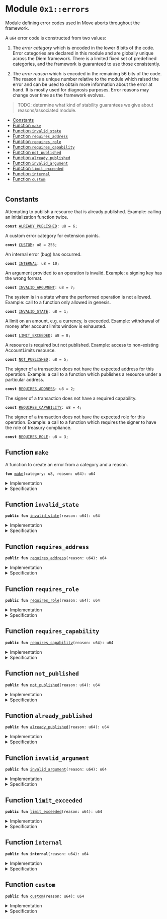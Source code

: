 
<a id="0x1_errors"></a>

# Module `0x1::errors`

Module defining error codes used in Move aborts throughout the framework.

A <code>u64</code> error code is constructed from two values:

1. The *error category* which is encoded in the lower 8 bits of the code. Error categories are
declared in this module and are globally unique across the Diem framework. There is a limited
fixed set of predefined categories, and the framework is guaranteed to use those consistently.

2. The *error reason* which is encoded in the remaining 56 bits of the code. The reason is a unique
number relative to the module which raised the error and can be used to obtain more information about
the error at hand. It is mostly used for diagnosis purposes. Error reasons may change over time as the
framework evolves.

>TODO: determine what kind of stability guarantees we give about reasons/associated module.


-  [Constants](#@Constants_0)
-  [Function `make`](#0x1_errors_make)
-  [Function `invalid_state`](#0x1_errors_invalid_state)
-  [Function `requires_address`](#0x1_errors_requires_address)
-  [Function `requires_role`](#0x1_errors_requires_role)
-  [Function `requires_capability`](#0x1_errors_requires_capability)
-  [Function `not_published`](#0x1_errors_not_published)
-  [Function `already_published`](#0x1_errors_already_published)
-  [Function `invalid_argument`](#0x1_errors_invalid_argument)
-  [Function `limit_exceeded`](#0x1_errors_limit_exceeded)
-  [Function `internal`](#0x1_errors_internal)
-  [Function `custom`](#0x1_errors_custom)


<pre><code></code></pre>



<a id="@Constants_0"></a>

## Constants


<a id="0x1_errors_ALREADY_PUBLISHED"></a>

Attempting to publish a resource that is already published. Example: calling an initialization function
twice.


<pre><code><b>const</b> <a href="errors.md#0x1_errors_ALREADY_PUBLISHED">ALREADY_PUBLISHED</a>: u8 = 6;
</code></pre>



<a id="0x1_errors_CUSTOM"></a>

A custom error category for extension points.


<pre><code><b>const</b> <a href="errors.md#0x1_errors_CUSTOM">CUSTOM</a>: u8 = 255;
</code></pre>



<a id="0x1_errors_INTERNAL"></a>

An internal error (bug) has occurred.


<pre><code><b>const</b> <a href="errors.md#0x1_errors_INTERNAL">INTERNAL</a>: u8 = 10;
</code></pre>



<a id="0x1_errors_INVALID_ARGUMENT"></a>

An argument provided to an operation is invalid. Example: a signing key has the wrong format.


<pre><code><b>const</b> <a href="errors.md#0x1_errors_INVALID_ARGUMENT">INVALID_ARGUMENT</a>: u8 = 7;
</code></pre>



<a id="0x1_errors_INVALID_STATE"></a>

The system is in a state where the performed operation is not allowed. Example: call to a function only allowed
in genesis.


<pre><code><b>const</b> <a href="errors.md#0x1_errors_INVALID_STATE">INVALID_STATE</a>: u8 = 1;
</code></pre>



<a id="0x1_errors_LIMIT_EXCEEDED"></a>

A limit on an amount, e.g. a currency, is exceeded. Example: withdrawal of money after account limits window
is exhausted.


<pre><code><b>const</b> <a href="errors.md#0x1_errors_LIMIT_EXCEEDED">LIMIT_EXCEEDED</a>: u8 = 8;
</code></pre>



<a id="0x1_errors_NOT_PUBLISHED"></a>

A resource is required but not published. Example: access to non-existing AccountLimits resource.


<pre><code><b>const</b> <a href="errors.md#0x1_errors_NOT_PUBLISHED">NOT_PUBLISHED</a>: u8 = 5;
</code></pre>



<a id="0x1_errors_REQUIRES_ADDRESS"></a>

The signer of a transaction does not have the expected address for this operation. Example: a call to a function
which publishes a resource under a particular address.


<pre><code><b>const</b> <a href="errors.md#0x1_errors_REQUIRES_ADDRESS">REQUIRES_ADDRESS</a>: u8 = 2;
</code></pre>



<a id="0x1_errors_REQUIRES_CAPABILITY"></a>

The signer of a transaction does not have a required capability.


<pre><code><b>const</b> <a href="errors.md#0x1_errors_REQUIRES_CAPABILITY">REQUIRES_CAPABILITY</a>: u8 = 4;
</code></pre>



<a id="0x1_errors_REQUIRES_ROLE"></a>

The signer of a transaction does not have the expected  role for this operation. Example: a call to a function
which requires the signer to have the role of treasury compliance.


<pre><code><b>const</b> <a href="errors.md#0x1_errors_REQUIRES_ROLE">REQUIRES_ROLE</a>: u8 = 3;
</code></pre>



<a id="0x1_errors_make"></a>

## Function `make`

A function to create an error from a category and a reason.


<pre><code><b>fun</b> <a href="errors.md#0x1_errors_make">make</a>(category: u8, reason: u64): u64
</code></pre>



<details>
<summary>Implementation</summary>


<pre><code><b>fun</b> <a href="errors.md#0x1_errors_make">make</a>(category: u8, reason: u64): u64 {
    (category <b>as</b> u64) + (reason &lt;&lt; 8)
}
</code></pre>



</details>

<details>
<summary>Specification</summary>



<pre><code><b>pragma</b> opaque = <b>true</b>;
<b>ensures</b> [concrete] result == category + (reason &lt;&lt; 8) % (1 &lt;&lt; 64);
<b>aborts_if</b> [abstract] <b>false</b>;
<b>ensures</b> [abstract] result == category;
</code></pre>



</details>

<a id="0x1_errors_invalid_state"></a>

## Function `invalid_state`



<pre><code><b>public</b> <b>fun</b> <a href="errors.md#0x1_errors_invalid_state">invalid_state</a>(reason: u64): u64
</code></pre>



<details>
<summary>Implementation</summary>


<pre><code><b>public</b> <b>fun</b> <a href="errors.md#0x1_errors_invalid_state">invalid_state</a>(reason: u64): u64 { <a href="errors.md#0x1_errors_make">make</a>(<a href="errors.md#0x1_errors_INVALID_STATE">INVALID_STATE</a>, reason) }
</code></pre>



</details>

<details>
<summary>Specification</summary>



<pre><code><b>pragma</b> opaque = <b>true</b>;
<b>aborts_if</b> <b>false</b>;
<b>ensures</b> result == <a href="errors.md#0x1_errors_INVALID_STATE">INVALID_STATE</a>;
</code></pre>



</details>

<a id="0x1_errors_requires_address"></a>

## Function `requires_address`



<pre><code><b>public</b> <b>fun</b> <a href="errors.md#0x1_errors_requires_address">requires_address</a>(reason: u64): u64
</code></pre>



<details>
<summary>Implementation</summary>


<pre><code><b>public</b> <b>fun</b> <a href="errors.md#0x1_errors_requires_address">requires_address</a>(reason: u64): u64 { <a href="errors.md#0x1_errors_make">make</a>(<a href="errors.md#0x1_errors_REQUIRES_ADDRESS">REQUIRES_ADDRESS</a>, reason) }
</code></pre>



</details>

<details>
<summary>Specification</summary>



<pre><code><b>pragma</b> opaque = <b>true</b>;
<b>aborts_if</b> <b>false</b>;
<b>ensures</b> result == <a href="errors.md#0x1_errors_REQUIRES_ADDRESS">REQUIRES_ADDRESS</a>;
</code></pre>



</details>

<a id="0x1_errors_requires_role"></a>

## Function `requires_role`



<pre><code><b>public</b> <b>fun</b> <a href="errors.md#0x1_errors_requires_role">requires_role</a>(reason: u64): u64
</code></pre>



<details>
<summary>Implementation</summary>


<pre><code><b>public</b> <b>fun</b> <a href="errors.md#0x1_errors_requires_role">requires_role</a>(reason: u64): u64 { <a href="errors.md#0x1_errors_make">make</a>(<a href="errors.md#0x1_errors_REQUIRES_ROLE">REQUIRES_ROLE</a>, reason) }
</code></pre>



</details>

<details>
<summary>Specification</summary>



<pre><code><b>pragma</b> opaque = <b>true</b>;
<b>aborts_if</b> <b>false</b>;
<b>ensures</b> result == <a href="errors.md#0x1_errors_REQUIRES_ROLE">REQUIRES_ROLE</a>;
</code></pre>



</details>

<a id="0x1_errors_requires_capability"></a>

## Function `requires_capability`



<pre><code><b>public</b> <b>fun</b> <a href="errors.md#0x1_errors_requires_capability">requires_capability</a>(reason: u64): u64
</code></pre>



<details>
<summary>Implementation</summary>


<pre><code><b>public</b> <b>fun</b> <a href="errors.md#0x1_errors_requires_capability">requires_capability</a>(reason: u64): u64 { <a href="errors.md#0x1_errors_make">make</a>(<a href="errors.md#0x1_errors_REQUIRES_CAPABILITY">REQUIRES_CAPABILITY</a>, reason) }
</code></pre>



</details>

<details>
<summary>Specification</summary>



<pre><code><b>pragma</b> opaque = <b>true</b>;
<b>aborts_if</b> <b>false</b>;
<b>ensures</b> result == <a href="errors.md#0x1_errors_REQUIRES_CAPABILITY">REQUIRES_CAPABILITY</a>;
</code></pre>



</details>

<a id="0x1_errors_not_published"></a>

## Function `not_published`



<pre><code><b>public</b> <b>fun</b> <a href="errors.md#0x1_errors_not_published">not_published</a>(reason: u64): u64
</code></pre>



<details>
<summary>Implementation</summary>


<pre><code><b>public</b> <b>fun</b> <a href="errors.md#0x1_errors_not_published">not_published</a>(reason: u64): u64 { <a href="errors.md#0x1_errors_make">make</a>(<a href="errors.md#0x1_errors_NOT_PUBLISHED">NOT_PUBLISHED</a>, reason) }
</code></pre>



</details>

<details>
<summary>Specification</summary>



<pre><code><b>pragma</b> opaque = <b>true</b>;
<b>aborts_if</b> <b>false</b>;
<b>ensures</b> result == <a href="errors.md#0x1_errors_NOT_PUBLISHED">NOT_PUBLISHED</a>;
</code></pre>



</details>

<a id="0x1_errors_already_published"></a>

## Function `already_published`



<pre><code><b>public</b> <b>fun</b> <a href="errors.md#0x1_errors_already_published">already_published</a>(reason: u64): u64
</code></pre>



<details>
<summary>Implementation</summary>


<pre><code><b>public</b> <b>fun</b> <a href="errors.md#0x1_errors_already_published">already_published</a>(reason: u64): u64 { <a href="errors.md#0x1_errors_make">make</a>(<a href="errors.md#0x1_errors_ALREADY_PUBLISHED">ALREADY_PUBLISHED</a>, reason) }
</code></pre>



</details>

<details>
<summary>Specification</summary>



<pre><code><b>pragma</b> opaque = <b>true</b>;
<b>aborts_if</b> <b>false</b>;
<b>ensures</b> result == <a href="errors.md#0x1_errors_ALREADY_PUBLISHED">ALREADY_PUBLISHED</a>;
</code></pre>



</details>

<a id="0x1_errors_invalid_argument"></a>

## Function `invalid_argument`



<pre><code><b>public</b> <b>fun</b> <a href="errors.md#0x1_errors_invalid_argument">invalid_argument</a>(reason: u64): u64
</code></pre>



<details>
<summary>Implementation</summary>


<pre><code><b>public</b> <b>fun</b> <a href="errors.md#0x1_errors_invalid_argument">invalid_argument</a>(reason: u64): u64 { <a href="errors.md#0x1_errors_make">make</a>(<a href="errors.md#0x1_errors_INVALID_ARGUMENT">INVALID_ARGUMENT</a>, reason) }
</code></pre>



</details>

<details>
<summary>Specification</summary>



<pre><code><b>pragma</b> opaque = <b>true</b>;
<b>aborts_if</b> <b>false</b>;
<b>ensures</b> result == <a href="errors.md#0x1_errors_INVALID_ARGUMENT">INVALID_ARGUMENT</a>;
</code></pre>



</details>

<a id="0x1_errors_limit_exceeded"></a>

## Function `limit_exceeded`



<pre><code><b>public</b> <b>fun</b> <a href="errors.md#0x1_errors_limit_exceeded">limit_exceeded</a>(reason: u64): u64
</code></pre>



<details>
<summary>Implementation</summary>


<pre><code><b>public</b> <b>fun</b> <a href="errors.md#0x1_errors_limit_exceeded">limit_exceeded</a>(reason: u64): u64 { <a href="errors.md#0x1_errors_make">make</a>(<a href="errors.md#0x1_errors_LIMIT_EXCEEDED">LIMIT_EXCEEDED</a>, reason) }
</code></pre>



</details>

<details>
<summary>Specification</summary>



<pre><code><b>pragma</b> opaque = <b>true</b>;
<b>aborts_if</b> <b>false</b>;
<b>ensures</b> result == <a href="errors.md#0x1_errors_LIMIT_EXCEEDED">LIMIT_EXCEEDED</a>;
</code></pre>



</details>

<a id="0x1_errors_internal"></a>

## Function `internal`



<pre><code><b>public</b> <b>fun</b> <b>internal</b>(reason: u64): u64
</code></pre>



<details>
<summary>Implementation</summary>


<pre><code><b>public</b> <b>fun</b> <b>internal</b>(reason: u64): u64 { <a href="errors.md#0x1_errors_make">make</a>(<a href="errors.md#0x1_errors_INTERNAL">INTERNAL</a>, reason) }
</code></pre>



</details>

<details>
<summary>Specification</summary>



<pre><code><b>pragma</b> opaque = <b>true</b>;
<b>aborts_if</b> <b>false</b>;
<b>ensures</b> result == <a href="errors.md#0x1_errors_INTERNAL">INTERNAL</a>;
</code></pre>



</details>

<a id="0x1_errors_custom"></a>

## Function `custom`



<pre><code><b>public</b> <b>fun</b> <a href="errors.md#0x1_errors_custom">custom</a>(reason: u64): u64
</code></pre>



<details>
<summary>Implementation</summary>


<pre><code><b>public</b> <b>fun</b> <a href="errors.md#0x1_errors_custom">custom</a>(reason: u64): u64 { <a href="errors.md#0x1_errors_make">make</a>(<a href="errors.md#0x1_errors_CUSTOM">CUSTOM</a>, reason) }
</code></pre>



</details>

<details>
<summary>Specification</summary>



<pre><code><b>pragma</b> opaque = <b>true</b>;
<b>aborts_if</b> <b>false</b>;
<b>ensures</b> result == <a href="errors.md#0x1_errors_CUSTOM">CUSTOM</a>;
</code></pre>



</details>
